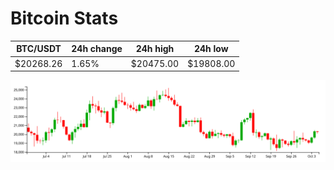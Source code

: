 # Bitcoin Stats

BTC/USDT|24h change|24h high|24h low|
|---|---|---|---|
|$20268.26|1.65%|$20475.00|$19808.00|

<img src="./chart.svg">
